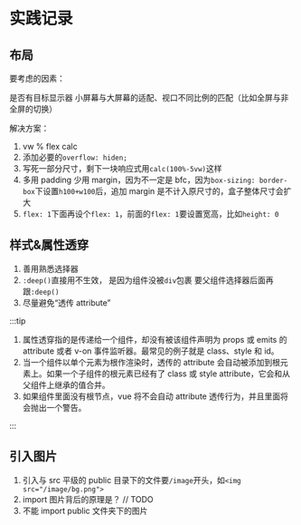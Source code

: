 # 实践记录

## 布局

要考虑的因素：

是否有目标显示器
小屏幕与大屏幕的适配、视口不同比例的匹配（比如全屏与非全屏的切换）

解决方案：

1. vw % flex calc
2. 添加必要的`overflow: hiden;`
3. 写死一部分尺寸，剩下一块响应式用`calc(100%-5vw)`这样
4. 多用 padding 少用 margin，因为不一定是 bfc，因为`box-sizing: border-box`下设置`h100+w100`后，追加 margin 是不计入原尺寸的，盒子整体尺寸会扩大
5. `flex: 1`下面再设个`flex: 1`，前面的`flex: 1`要设置宽高，比如`height: 0`

## 样式&属性透穿

1. 善用熟悉选择器
2. `:deep()`直接用不生效， 是因为组件没被`div`包裹 要父组件选择器后面再跟`:deep()`
3. 尽量避免“透传 attribute”

:::tip

1. 属性透穿指的是传递给一个组件，却没有被该组件声明为 props 或 emits 的 attribute 或者 v-on 事件监听器。最常见的例子就是 class、style 和 id。
2. 当一个组件以单个元素为根作渲染时，透传的 attribute 会自动被添加到根元素上。如果一个子组件的根元素已经有了 class 或 style attribute，它会和从父组件上继承的值合并。
3. 如果组件里面没有根节点，vue 将不会自动 attribute 透传行为，并且里面将会抛出一个警告。

:::

## 引入图片

1. 引入与 src 平级的 public 目录下的文件要`/image`开头，如`<img src="/image/bg.png">`
2. import 图片背后的原理是？ // TODO
3. 不能 import public 文件夹下的图片

